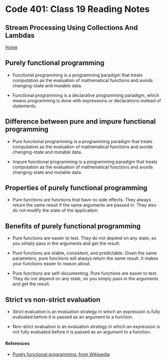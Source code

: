 # Code 401: Class 19 Reading Notes

## Stream Processing Using Collections And Lambdas

[Home](https://mtorres6739.github.io/reading-notes/)

## Purely functional programming

- Functional programming is a programming paradigm that treats computation as the evaluation of mathematical functions and avoids changing-state and mutable data.

- Functional programming is a declarative programming paradigm, which means programming is done with expressions or declarations instead of statements.

## Difference between pure and impure functional programming

- Pure functional programming is a programming paradigm that treats computation as the evaluation of mathematical functions and avoids changing-state and mutable data.

- Impure functional programming is a programming paradigm that treats computation as the evaluation of mathematical functions and avoids changing-state and mutable data.

## Properties of purely functional programming

- Pure functions are functions that have no side effects. They always return the same result if the same arguments are passed in. They also do not modify the state of the application.

## Benefits of purely functional programming

- Pure functions are easier to test. They do not depend on any state, so you simply pass in the arguments and get the result.

- Pure functions are stable, consistent, and predictable. Given the same parameters, pure functions will always return the same result. It makes your functions easier to reason about.

- Pure functions are self-documenting. Pure functions are easier to test. They do not depend on any state, so you simply pass in the arguments and get the result.

## Strict vs non-strict evaluation

- Strict evaluation is an evaluation strategy in which an expression is fully evaluated before it is passed as an argument to a function.

- Non-strict evaluation is an evaluation strategy in which an expression is not fully evaluated before it is passed as an argument to a function.


#### References

- [Purely functional programming, from Wikipedia](https://en.wikipedia.org/wiki/Purely_functional_programming)
